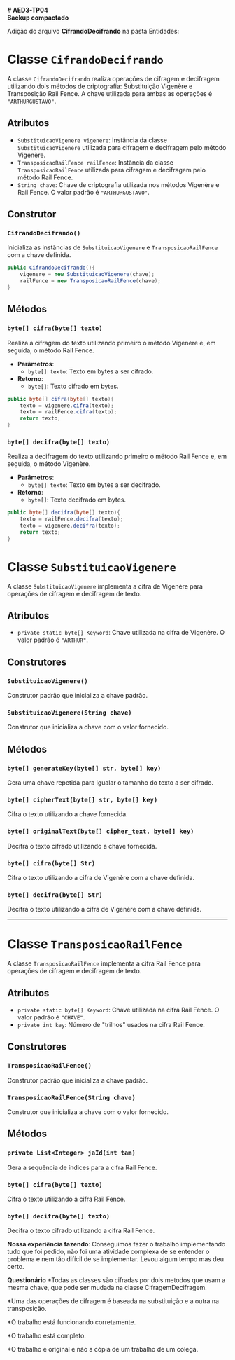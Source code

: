 **# AED3-TP04**  
**Backup compactado**

Adição do arquivo **CifrandoDecifrando** na pasta Entidades:
# Classe `CifrandoDecifrando`

A classe `CifrandoDecifrando` realiza operações de cifragem e decifragem utilizando dois métodos de criptografia: Substituição Vigenère e Transposição Rail Fence. A chave utilizada para ambas as operações é `"ARTHURGUSTAVO"`.

## Atributos

- `SubstituicaoVigenere vigenere`: Instância da classe `SubstituicaoVigenere` utilizada para cifragem e decifragem pelo método Vigenère.
- `TransposicaoRailFence railFence`: Instância da classe `TransposicaoRailFence` utilizada para cifragem e decifragem pelo método Rail Fence.
- `String chave`: Chave de criptografia utilizada nos métodos Vigenère e Rail Fence. O valor padrão é `"ARTHURGUSTAVO"`.

## Construtor

### `CifrandoDecifrando()`
Inicializa as instâncias de `SubstituicaoVigenere` e `TransposicaoRailFence` com a chave definida.

```java
public CifrandoDecifrando(){  
    vigenere = new SubstituicaoVigenere(chave);  
    railFence = new TransposicaoRailFence(chave);  
}
```

## Métodos

### `byte[] cifra(byte[] texto)`
Realiza a cifragem do texto utilizando primeiro o método Vigenère e, em seguida, o método Rail Fence.

- **Parâmetros**: 
  - `byte[] texto`: Texto em bytes a ser cifrado.
- **Retorno**: 
  - `byte[]`: Texto cifrado em bytes.

```java
public byte[] cifra(byte[] texto){  
    texto = vigenere.cifra(texto);  
    texto = railFence.cifra(texto);  
    return texto;  
}
```

### `byte[] decifra(byte[] texto)`
Realiza a decifragem do texto utilizando primeiro o método Rail Fence e, em seguida, o método Vigenère.

- **Parâmetros**: 
  - `byte[] texto`: Texto em bytes a ser decifrado.
- **Retorno**: 
  - `byte[]`: Texto decifrado em bytes.

```java
public byte[] decifra(byte[] texto){  
    texto = railFence.decifra(texto);  
    texto = vigenere.decifra(texto);  
    return texto;  
}
```


# Classe `SubstituicaoVigenere`

A classe `SubstituicaoVigenere` implementa a cifra de Vigenère para operações de cifragem e decifragem de texto.

## Atributos

- `private static byte[] Keyword`: Chave utilizada na cifra de Vigenère. O valor padrão é `"ARTHUR"`.

## Construtores

### `SubstituicaoVigenere()`
Construtor padrão que inicializa a chave padrão.

### `SubstituicaoVigenere(String chave)`
Construtor que inicializa a chave com o valor fornecido.

## Métodos

### `byte[] generateKey(byte[] str, byte[] key)`
Gera uma chave repetida para igualar o tamanho do texto a ser cifrado.

### `byte[] cipherText(byte[] str, byte[] key)`
Cifra o texto utilizando a chave fornecida.

### `byte[] originalText(byte[] cipher_text, byte[] key)`
Decifra o texto cifrado utilizando a chave fornecida.

### `byte[] cifra(byte[] Str)`
Cifra o texto utilizando a cifra de Vigenère com a chave definida.

### `byte[] decifra(byte[] Str)`
Decifra o texto utilizando a cifra de Vigenère com a chave definida.

---

# Classe `TransposicaoRailFence`

A classe `TransposicaoRailFence` implementa a cifra Rail Fence para operações de cifragem e decifragem de texto.

## Atributos

- `private static byte[] Keyword`: Chave utilizada na cifra Rail Fence. O valor padrão é `"CHAVE"`.
- `private int key`: Número de "trilhos" usados na cifra Rail Fence.

## Construtores

### `TransposicaoRailFence()`
Construtor padrão que inicializa a chave padrão.

### `TransposicaoRailFence(String chave)`
Construtor que inicializa a chave com o valor fornecido.

## Métodos

### `private List<Integer> jaId(int tam)`
Gera a sequência de índices para a cifra Rail Fence.

### `byte[] cifra(byte[] texto)`
Cifra o texto utilizando a cifra Rail Fence.

### `byte[] decifra(byte[] texto)`
Decifra o texto cifrado utilizando a cifra Rail Fence.

**Nossa experiência fazendo**: Conseguimos fazer o trabalho implementando tudo que foi pedido, não foi uma atividade complexa de se entender o problema e nem tão difícil de se implementar. Levou algum tempo mas deu certo.

**Questionário**
*Todas as classes são cifradas por dois metodos que usam a mesma chave, que pode ser mudada na classe CifragemDecifragem.

*Uma das operações de cifragem é baseada na substituição e a outra na transposição.

*O trabalho está funcionando corretamente.

*O trabalho está completo.

*O trabalho é original e não a cópia de um trabalho de um colega.
